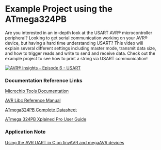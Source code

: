 # Example Project using the ATmega324PB

Are you interested in an in-depth look at the USART AVR® microcontroller peripheral? Looking to get serial communication working on your AVR® device, but having a hard time understanding USART? This video will explain several different settings including master mode, transmit data size, and how to trigger reads and write to send and receive data. Check out the example project to see how to print a string via USART communication! 

[![AVR® Insights - Episode 6 - USART](https://img.youtube.com/vi/DRqzr0dru8M/0.jpg)](https://www.youtube.com/watch?v=DRqzr0dru8M)

### Documentation Reference Links

[Microchip Tools Documentation](https://mchp.us/2Q04giE)

[AVR Libc Reference Manual](https://www.microchip.com/webdoc/AVRLibcReferenceManual/index.html)

[ATmega324PB Complete Datasheet](http://www.microchip.com/mymicrochip/filehandler.aspx?ddocname=en590812)

[ATmega 324PB Xplained Pro User Guide](http://www.microchip.com/mymicrochip/filehandler.aspx?ddocname=en590285)

### Application Note

[Using the AVR UART in C on tinyAVR and megaAVR devices](https://www.microchip.com/wwwAppNotes/AppNotes.aspx?appnote=en591470)